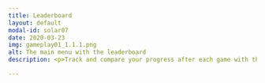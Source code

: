 ```yaml
---
title: Leaderboard
layout: default
modal-id: solar07
date: 2020-03-23
img: gameplay01_1.1.1.png
alt: The main menu with the leaderboard
description: <p>Track and compare your progress after each game with the leaderboard</p>

---
```

